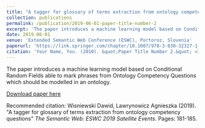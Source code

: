 ```yaml
---
title: "A tagger for glossary of terms extraction from ontology competency questions"
collection: publications
permalink: /publication/2019-06-01-paper-title-number-2
excerpt: 'The paper introduces a machine learning model based on Conditional Random Fields able to mark phrases from Ontology Competency Questions which should be modelled in an ontology.'
date: 2019-06-01
venue: 'Extended Semantic Web Conference (ESWC), Portoroz, Slovenia'
paperurl: 'https://link.springer.com/chapter/10.1007/978-3-030-32327-1_36'
citation: 'Your Name, You. (2010). &quot;Paper Title Number 2.&quot; <i>Journal 1</i>. 1(2).'
---
```

The paper introduces a machine learning model based on Conditional Random Fields able to mark phrases from Ontology Competency Questions which should be modelled in an ontology.

[Download paper here](https://link.springer.com/chapter/10.1007/978-3-030-32327-1_36)

Recommended citation: Wisniewski Dawid, Lawrynowicz Agnieszka (2019). "A tagger for glossary of terms extraction from ontology competency questions" <i>The Semantic Web: ESWC 2019 Satellite Events</i>. Pages: 181-185.